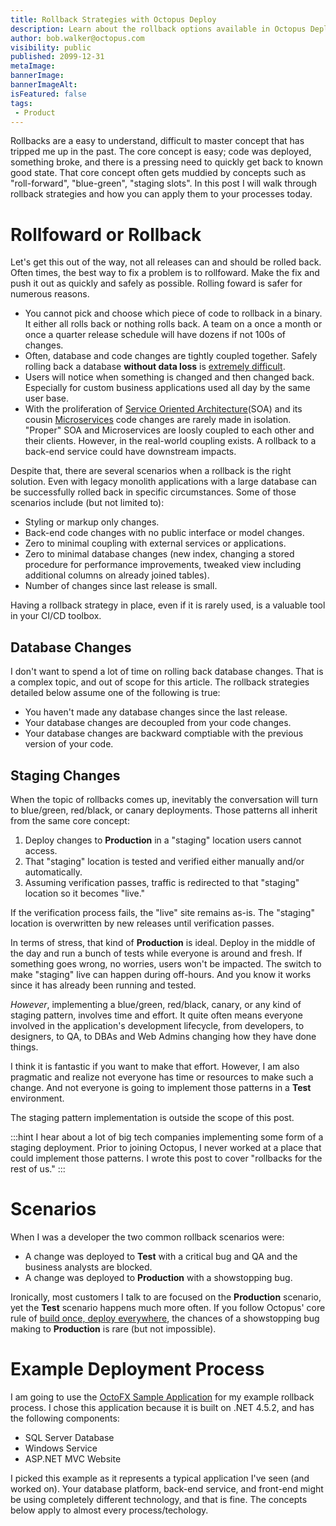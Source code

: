 ```yaml
---
title: Rollback Strategies with Octopus Deploy
description: Learn about the rollback options available in Octopus Deploy
author: bob.walker@octopus.com
visibility: public 
published: 2099-12-31
metaImage: 
bannerImage: 
bannerImageAlt: 
isFeatured: false
tags:
 - Product
---
```


Rollbacks are a easy to understand, difficult to master concept that has tripped me up in the past.  The core concept is easy; code was deployed, something broke, and there is a pressing need to quickly get back to known good state.  That core concept often gets muddied by concepts such as "roll-forward", "blue-green", "staging slots".  In this post I will walk through rollback strategies and how you can apply them to your processes today.

# Rollfoward or Rollback

Let's get this out of the way, not all releases can and should be rolled back.  Often times, the best way to fix a problem is to rollfoward.  Make the fix and push it out as quickly and safely as possible.  Rolling foward is safer for numerous reasons.

- You cannot pick and choose which piece of code to rollback in a binary.  It either all rolls back or nothing rolls back.  A team on a once a month or once a quarter release schedule will have dozens if not 100s of changes.  
- Often, database and code changes are tightly coupled together.  Safely rolling back a database **without data loss** is [extremely difficult](https://octopus.com/blog/database-rollbacks-pitfalls).
- Users will notice when something is changed and then changed back.  Especially for custom business applications used all day by the same user base.  
- With the proliferation of [Service Oriented Architecture](https://en.wikipedia.org/wiki/Service-oriented_architecture)(SOA) and its cousin [Microservices](https://en.wikipedia.org/wiki/Microservices) code changes are rarely made in isolation.  "Proper" SOA and Microservices are loosly coupled to each other and their clients.  However, in the real-world coupling exists.  A rollback to a back-end service could have downstream impacts.

Despite that, there are several scenarios when a rollback is the right solution.  Even with legacy monolith applications with a large database can be successfully rolled back in specific circumstances.  Some of those scenarios include (but not limited to):

- Styling or markup only changes.
- Back-end code changes with no public interface or model changes.
- Zero to minimal coupling with external services or applications.
- Zero to minimal database changes (new index, changing a stored procedure for performance improvements, tweaked view including additional columns on already joined tables).
- Number of changes since last release is small.

Having a rollback strategy in place, even if it is rarely used, is a valuable tool in your CI/CD toolbox.  

## Database Changes

I don't want to spend a lot of time on rolling back database changes.  That is a complex topic, and out of scope for this article.  The rollback strategies detailed below assume one of the following is true:

- You haven't made any database changes since the last release.
- Your database changes are decoupled from your code changes.
- Your database changes are backward comptiable with the previous version of your code.

## Staging Changes

When the topic of rollbacks comes up, inevitably the conversation will turn to blue/green, red/black, or canary deployments.  Those patterns all inherit from the same core concept:

1. Deploy changes to **Production** in a "staging" location users cannot access.
1. That "staging" location is tested and verified either manually and/or automatically.
1. Assuming verification passes, traffic is redirected to that "staging" location so it becomes "live."

If the verification process fails, the "live" site remains as-is.  The "staging" location is overwritten by new releases until verification passes.  

In terms of stress, that kind of **Production** is ideal.  Deploy in the middle of the day and run a bunch of tests while everyone is around and fresh.  If something goes wrong, no worries, users won't be impacted.  The switch to make "staging" live can happen during off-hours.  And you know it works since it has already been running and tested.  

_However_, implementing a blue/green, red/black, canary, or any kind of staging pattern, involves time and effort.  It quite often means everyone involved in the application's development lifecycle, from developers, to designers, to QA, to DBAs and Web Admins changing how they have done things.  

I think it is fantastic if you want to make that effort.  However, I am also pragmatic and realize not everyone has time or resources to make such a change.  And not everyone is going to implement those patterns in a **Test** environment.  

The staging pattern implementation is outside the scope of this post.  

:::hint
I hear about a lot of big tech companies implementing some form of a staging deployment.  Prior to joining Octopus, I never worked at a place that could implement those patterns.  I wrote this post to cover "rollbacks for the rest of us."
:::

# Scenarios

When I was a developer the two common rollback scenarios were:

- A change was deployed to **Test** with a critical bug and QA and the business analysts are blocked.
- A change was deployed to **Production** with a showstopping bug.

Ironically, most customers I talk to are focused on the **Production** scenario, yet the **Test** scenario happens much more often.  If you follow Octopus' core rule of [build once, deploy everywhere](https://octopus.com/blog/build-your-binaries-once), the chances of a showstopping bug making to **Production** is rare (but not impossible).

# Example Deployment Process

I am going to use the [OctoFX Sample Application](https://github.com/OctopusSamples/OctoFX) for my example rollback process.  I chose this application because it is built on .NET 4.5.2, and has the following components:

- SQL Server Database
- Windows Service
- ASP.NET MVC Website

I picked this example as it represents a typical application I've seen (and worked on).  Your database platform, back-end service, and front-end might be using completely different technology, and that is fine.  The concepts below apply to almost every process/techology.
